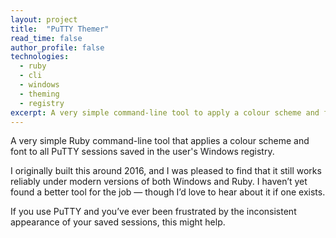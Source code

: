 ```yaml
---
layout: project
title:  "PuTTY Themer"
read_time: false
author_profile: false
technologies:
  - ruby
  - cli
  - windows
  - theming
  - registry
excerpt: A very simple command-line tool to apply a colour scheme and font to all PuTTY sessions saved in the user's registry. 
---
```

A very simple Ruby command-line tool that applies a colour scheme and font to all PuTTY sessions saved in the user's Windows registry.

I originally built this around 2016, and I was pleased to find that it still works reliably under modern versions of both Windows and Ruby. I haven’t yet found a better tool for the job — though I’d love to hear about it if one exists.

If you use PuTTY and you’ve ever been frustrated by the inconsistent appearance of your saved sessions, this might help.

